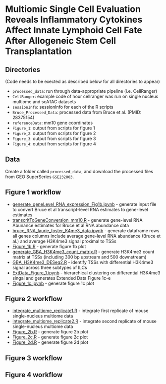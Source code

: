 # Multiomic Single Cell Evaluation Reveals Inflammatory Cytokines Affect Innate Lymphoid Cell Fate After Allogeneic Stem Cell Transplantation

## Directories 

(Code needs to be exected as described below for all directories to appear)

- `processed_data`: run through data-appropriate pipeline (i.e. CellRanger)
- `CellRanger`: example code of hour cellranger was run on single nucleus multiome and scATAC datasets  
- `sessionInfo`: sessionInfo for each of the R scripts
- `Bruce_Processed_Data`: processed data from Bruce et al. (PMID: 28375154)
- `referenceData`: mm10 gene coordinates 
- `Figure_1`: output from scripts for figure 1
- `Figure_2`: output from scripts for figure 2
- `Figure_3`: output from scripts for figure 3
- `Figure_4`: output from scripts for figure 4

## Data

Create a folder called `processed_data`, and download the processed files from GEO SuperSeries `GSE232003`.

## Figure 1 workflow

- [generate_geneLevel_RNA_expression_Fig1b.ipynb](generate_geneLevel_RNA_expression_Fig1b.ipynb) - generate input file to convert Bruce et al transcript-level RNA estimates  to gene-level estimates
- [transcritToGeneConversion_mm10.R](transcritToGeneConversion_mm10.R) - generate gene-level RNA Abunance estimates for Bruce et al RNA abundance data
- [bruce_RNA_laurie_foster_K4me3_data.ipynb](bruce_RNA_laurie_foster_K4me3_data.ipynb) - generate dataframe rows all genes columns include average  gene-level RNA abundance (Bruce et al.) and average H3K4me3 signal proximal to TSSs
- [Figure_1b.R](Figure_1b.R) - generate figure 1b plot
- [generate_GBA_H3K4me3_count_matrix.R](generate_GBA_H3K4me3_count_matrix.R) - generate H3K4me3 count matrix at TSSs (including 300 bp upstream and 500 downstream)  
- [GBA_H3K4me3_DESeq2.R](GBA_H3K4me3_DESeq2.R) - identify TSSs with differential H3K4me3 signal across three subtypes of ILCs
- [ExtData_Figure_1.ipynb](ExtData_Figure_1.ipynb) - hierarchical clustering on differential H3K4me3 singal and generates Extended Data Figure 1c-e 
- [Figure_1c.ipynb](Figure_1c.ipynb) - generate figure 1c plot

## Figure 2 workflow

- [integrate_multiome_replicate1.R](integrate_multiome_replicate1.R) - integrate first replicate of mouse single-nucleus multiome data
- [integrate_multiome_replicate2.R](integrate_multiome_replicate2.R) - integrate second replicate of mouse single-nucleus multiome data
- [Figure_2b.R](Figure_2b.R) - generate figure 2b plot 
- [Figure_2c.R](Figure_2c.R) - generate figure 2c plot
- [Figure_2d.R](Figure_2d.R) - generate figure 2d plot

## Figure 3 workflow

## Figure 4 workflow
